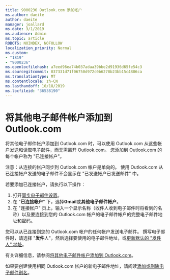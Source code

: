 ```yaml
---
title: 9000236 Outlook.com 添加帐户
ms.author: daeite
author: daeite
manager: joallard
ms.date: 3/1/2019
ms.audience: Admin
ms.topic: article
ROBOTS: NOINDEX, NOFOLLOW
localization_priority: Normal
ms.custom:
- "1819"
- "9000236"
ms.openlocfilehash: a7eed96ea74b037adaa39bbe2d91936d65fe54c3
ms.sourcegitcommit: 037331d71f06750d972c0b6278b23bb15c4806ca
ms.translationtype: MT
ms.contentlocale: zh-CN
ms.lasthandoff: 10/18/2019
ms.locfileid: "36538190"
---
```

# <a name="add-your-other-email-accounts-to-outlookcom"></a>将其他电子邮件帐户添加到 Outlook.com

将其他电子邮件帐户添加到 Outlook.com 时，可以使用 Outlook.com 从这些帐户发送和读取电子邮件，而无需离开 Outlook.com。 您添加到 Outlook.com 的每个帐户称为 "已连接帐户"。

注意：从连接的帐户同步到 Outlook.com 帐户是单向的。 使用 Outlook.com 从已连接帐户发送的电子邮件不会显示在 "已发送帐户已发送邮件" 中。

若要添加已连接帐户，请执行以下操作：

1. 打开[同步电子邮件设置](https://go.microsoft.com/fwlink/?linkid=875264)。
2. 在 "**已连接帐户**" 下，选择**Gmail**或**其他电子邮件帐户**。
3. 在 "连接帐户" 页上，输入一个显示名称（收件人收到电子邮件时将看到的名称）以及要连接到您的 Outlook.com 帐户的电子邮件帐户的完整电子邮件地址和密码。

您可以从已连接到您的 Outlook.com 帐户的任何帐户发送电子邮件。 撰写电子邮件时，请选择 "**发件**人"，然后选择要使用的电子邮件地址，或[更新默认的 "发件人" 地址](https://go.microsoft.com/fwlink/?linkid=875264)。

有关详细信息，请参阅[将其他电子邮件帐户添加到 Outlook.com](https://support.office.com/article/c5224df4-5885-4e79-91ba-523aa743f0ba?wt.mc_id=Office_Outlook_com_Alchemy)。

如果要创建使用相同 Outlook.com 帐户的新电子邮件地址，请阅读[添加或删除电子邮件别名](https://support.office.com/article/459b1989-356d-40fa-a689-8f285b13f1f2?wt.mc_id=Office_Outlook_com_Alchemy)。